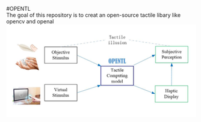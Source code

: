 #OPENTL  
The goal of this repository is to creat an open-source tactile libary like opencv and openal
![image](https://github.com/ouyangqq/OpenTL/blob/master/overview.jpg)
